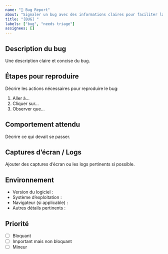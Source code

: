 ```yaml
---
name: "🐞 Bug Report"
about: "Signaler un bug avec des informations claires pour faciliter la résolution"
title: "[BUG] "
labels: ["bug", "needs triage"]
assignees: []
---
```


## Description du bug
Une description claire et concise du bug.

## Étapes pour reproduire
Décrire les actions nécessaires pour reproduire le bug:
1. Aller à…
2. Cliquer sur…
3. Observer que…

## Comportement attendu
Décrire ce qui devait se passer.

## Captures d’écran / Logs
Ajouter des captures d’écran ou les logs pertinents si possible.

## Environnement
- Version du logiciel :
- Système d’exploitation :
- Navigateur (si applicable) :
- Autres détails pertinents :

## Priorité
- [ ] Bloquant
- [ ] Important mais non bloquant
- [ ] Mineur
